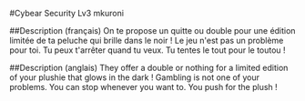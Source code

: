 #Cybear Security Lv3
mkuroni

##Description (français)
On te propose un quitte ou double pour une édition limitée de ta peluche qui brille dans le noir ! Le jeu n'est pas un problème pour toi. Tu peux t'arrêter quand tu veux. Tu tentes le tout pour le toutou !

##Description (anglais)
They offer a double or nothing for a limited edition of your plushie that glows in the dark ! Gambling is not one of your problems. You can stop whenever you want to. You push for the plush !